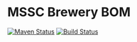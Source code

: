 # MSSC Brewery BOM
[![Maven Status](https://maven-badges.herokuapp.com/maven-central/io.github.shreeshasa/mssc-brewery-bom/badge.svg?style=flat)](http://mvnrepository.com/artifact/io.github.shreeshasa/mssc-brewery-bom)
[![Build Status](https://travis-ci.com/shreeshasa/mssc-brewery-bom.svg?branch=master)](https://travis-ci.com/shreeshasa/mssc-brewery-bom)